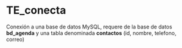 # TE_conecta

Conexión a una base de datos MySQL, requere de la base de datos **bd_agenda** y una tabla denominada **contactos** (id, nombre, telefono, correo)
